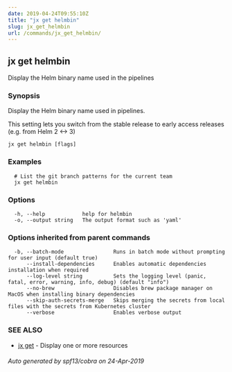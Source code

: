 ```yaml
---
date: 2019-04-24T09:55:10Z
title: "jx get helmbin"
slug: jx_get_helmbin
url: /commands/jx_get_helmbin/
---
```

## jx get helmbin

Display the Helm binary name used in the pipelines

### Synopsis

Display the Helm binary name used in pipelines. 

This setting lets you switch from the stable release to early access releases (e.g. from Helm 2 <-> 3)

```
jx get helmbin [flags]
```

### Examples

```
  # List the git branch patterns for the current team
  jx get helmbin
```

### Options

```
  -h, --help            help for helmbin
  -o, --output string   The output format such as 'yaml'
```

### Options inherited from parent commands

```
  -b, --batch-mode                Runs in batch mode without prompting for user input (default true)
      --install-dependencies      Enables automatic dependencies installation when required
      --log-level string          Sets the logging level (panic, fatal, error, warning, info, debug) (default "info")
      --no-brew                   Disables brew package manager on MacOS when installing binary dependencies
      --skip-auth-secrets-merge   Skips merging the secrets from local files with the secrets from Kubernetes cluster
      --verbose                   Enables verbose output
```

### SEE ALSO

* [jx get](/commands/jx_get/)	 - Display one or more resources

###### Auto generated by spf13/cobra on 24-Apr-2019
